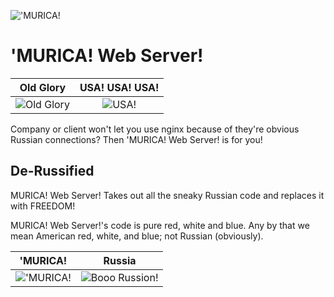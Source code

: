 !['MURICA!](https://taintedtats.com/pub/media/catalog/product/cache/c687aa7517cf01e65c009f6943c2b1e9/m/u/murica-temporary-tattoo-tt0077.jpg)

'MURICA! Web Server!
================================================================================

| Old Glory                                                           | USA! USA! USA!                                                       |
| :-----------------------------------------------------------------: | :------------------------------------------------------------------: |
| ![Old Glory](https://media.giphy.com/media/sFMDqop2ku4M0/giphy.gif) | ![USA!](https://media.giphy.com/media/ToMjGpSRhDQ6vzZXVIs/giphy.gif) |

Company or client won't let you use nginx because of they're obvious Russian
connections? Then 'MURICA! Web Server! is for you!

De-Russified
----------------------------------------

MURICA! Web Server! Takes out all the sneaky Russian code and replaces it with
FREEDOM! 

MURICA! Web Server!'s code is pure red, white and blue. Any by that we mean
American red, white, and blue; not Russian (obviously).

| 'MURICA!                                                                                                                                     | Russia
| :--------------------------------------------------------------------------------------------------------------------------------------: | :-----------------------------------------------------------------------------------------------------------------------------------------------------------------: |
| !['MURICA!](https://upload.wikimedia.org/wikipedia/en/thumb/a/a4/Flag_of_the_United_States.svg/1024px-Flag_of_the_United_States.svg.png) | ![Booo Russion!](https://oo.vg/VWb8rtcsxDhAgif6jfFw) |


